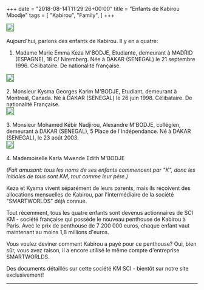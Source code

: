+++
date = "2018-08-14T11:29:26+00:00"
title = "Enfants de Kabirou Mbodje"
tags = [
    "Kabirou",
    "Family",
]
+++

<div class="container" style="width:auto">
  <a target="blank" href="https://image.ibb.co/k8aYmJ/Keza_pic.jpg">
    <img src="https://image.ibb.co/k8aYmJ/Keza_pic.jpg" style="padding:1px;border:thin solid green;max-width:100%">
  </a>
</div>
<br>
Aujourd'hui, parlons des enfants de Kabirou. Il y en a quatre:

<!--more-->


1. Madame Marie Emma Keza M'BODJE, Etudiante, demeurant à MADRID (ESPAGNE), 18 C/ Niremberg.
Née à DAKAR (SENEGAL) le 21 septembre 1996.
Célibataire.
De nationalité française.
<div class="container" style="width:auto">
  <a target="blank" href="https://image.ibb.co/cw5oLd/Keza.jpg">
    <img src="https://image.ibb.co/cw5oLd/Keza.jpg" style="padding:1px;border:thin solid green;max-width:100%">
  </a>
</div>
<br>
2. Monsieur Kysma Georges Karim M'BODJE, Etudiant, demeurant à Montreal, Canada.
Né à DAKAR (SENEGAL) le 26 juin 1998.
Célibataire.
De nationalité Française.
<div class="container" style="width:auto">
  <a target="blank" href="https://image.ibb.co/f3oVYy/Kysma.jpg">
    <img src="https://image.ibb.co/f3oVYy/Kysma.jpg" style="padding:1px;border:thin solid green;max-width:100%">
  </a>
</div>
<br>
3. Monsieur Mohamed Kébir Nadjirou, Alexandre M'BODJE, collégien, demeurant à DAKAR (SENEGAL), 5 Place de l'Indépendance.
Né à DAKAR (SENEGAL), le 23 août 2003.
<div class="container" style="width:auto">
  <a target="blank" href="https://image.ibb.co/cyK4ty/Kebir.jpg">
    <img src="https://image.ibb.co/cyK4ty/Kebir.jpg" style="padding:1px;border:thin solid green;max-width:100%">
  </a>
</div>
<br>
4. Mademoiselle Karla Mwende Edith M'BODJE
<br>

_(Fait amusant: tous les noms de ses enfants commencent par "K", donc les initiales de tous sont KM, tout comme leur père.)_

Keza et Kysma vivent séparément de leurs parents, mais ils reçoivent des allocations mensuelles de Kabirou, par l'intermédiaire de la société "SMARTWORLDS" déjà connue.

Tout récemment, tous les quatre enfants sont devenus actionnaires de SCI KM - société française qui possède le nouveau penthouse de Kabirou à Paris. Avec le prix de penthouse de 7 200 000 euros, chaque enfant vaut maintenant au moins 1,8 millions d'euros.

Vous voulez deviner comment Kabirou a payé pour ce penthouse? Oui, bien sûr, vous avez raison, il a encore utilisé le même compte d'entreprise SMARTWORLDS.

Des documents détaillés sur cette société KM SCI - bientôt sur notre site exclusivement!

<hr>
